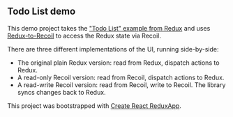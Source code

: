 ## Todo List demo

This demo project takes the ["Todo List" example from Redux](https://redux.js.org/basics/example) and uses
[Redux-to-Recoil](https://github.com/spautz/redux-to-recoil) to access the Redux state via Recoil.

There are three different implementations of the UI, running side-by-side:

- The original plain Redux version: read from Redux, dispatch actions to Redux.
- A read-only Recoil version: read from Recoil, dispatch actions to Redux.
- A read-write Recoil version: read from Recoil, write to Recoil. The library syncs changes back to Redux.

This project was bootstrapped with [Create React ReduxApp](https://github.com/facebook/create-react-app).
